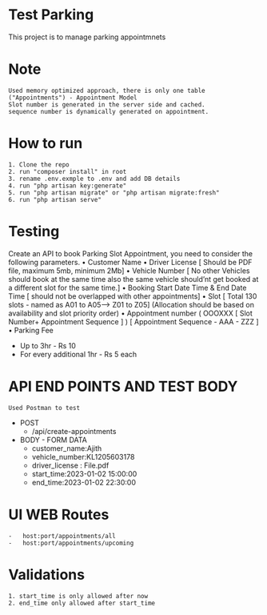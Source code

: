 
# Test Parking

This project is to manage parking appointmnets

# Note

    Used memory optimized approach, there is only one table ("Appointments") - Appointment Model
    Slot number is generated in the server side and cached.
    sequence number is dynamically generated on appointment.

# How to run

    1. Clone the repo
    2. run "composer install" in root
    3. rename .env.exmple to .env and add DB details
    4. run "php artisan key:generate"
    5. run "php artisan migrate" or "php artisan migrate:fresh"
    6. run "php artisan serve"

# Testing

Create an API to book Parking Slot Appointment, you need to consider the following parameters.
• Customer Name
• Driver License [ Should be PDF file, maximum 5mb, minimum 2Mb]
• Vehicle Number [ No other Vehicles should book at the same time also the same vehicle
should’nt get booked at a different slot for the same time.]
• Booking Start Date Time & End Date Time [ should not be overlapped with other appointments]
• Slot [ Total 130 slots - named as A01 to A05--> Z01 to Z05] (Allocation should be based on
availability and slot priority order)
• Appointment number ( OOOXXX [ Slot Number+ Appointment Sequence ] ) [ Appointment
Sequence - AAA - ZZZ ]
• Parking Fee
- Up to 3hr - Rs 10
- For every additional 1hr - Rs 5 each

# API END POINTS AND TEST BODY

    Used Postman to test

- POST
    - /api/create-appointments
- BODY - FORM DATA
    - customer_name:Ajith
    - vehicle_number:KL1205603178
    - driver_license : File.pdf
    - start_time:2023-01-02 15:00:00
    - end_time:2023-01-02 22:30:00


# UI WEB Routes

    -   host:port/appointments/all
    -   host:port/appointments/upcoming

# Validations
    1. start_time is only allowed after now
    2. end_time only allowed after start_time